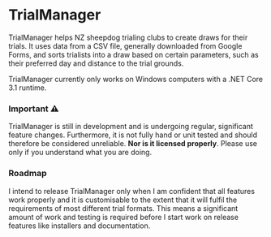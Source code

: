 # TrialManager
TrialManager helps NZ sheepdog trialing clubs to create draws for their trials.
It uses data from a CSV file, generally downloaded from Google Forms, and sorts trialists into a draw based on certain parameters, such as their preferred day and distance to the trial grounds.

TrialManager currently only works on Windows computers with a .NET Core 3.1 runtime.

### Important :warning:
TrialManager is still in development and is undergoing regular, significant feature changes. Furthermore, it is not fully hand or unit tested and should therefore be considered unreliable.
**Nor is it licensed properly**. Please use only if you understand what you are doing.

### Roadmap
I intend to release TrialManager only when I am confident that all features work properly and it is customisable to the extent that it will fulfil the requirements of most different trial formats.
This means a significant amount of work and testing is required before I start work on release features like installers and documentation.

